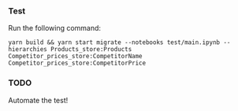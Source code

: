 ### Test

Run the following command:

`yarn build && yarn start migrate --notebooks test/main.ipynb --hierarchies Products_store:Products Competitor_prices_store:CompetitorName Competitor_prices_store:CompetitorPrice`

### TODO

Automate the test!
